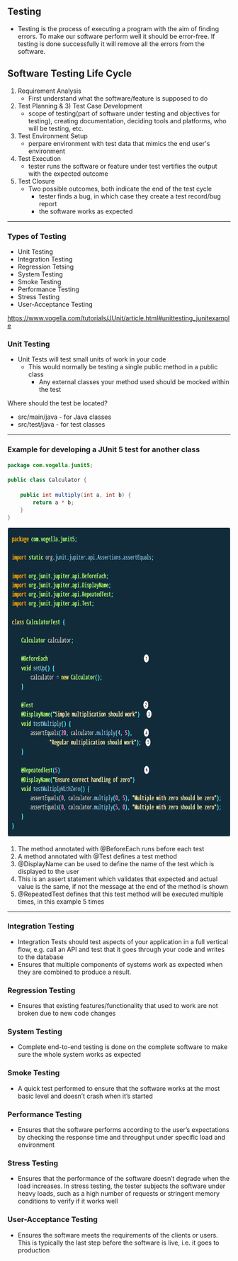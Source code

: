 ## Testing

-  Testing is the process of executing a program with the aim of finding errors. To make our software perform well it should be error-free. If testing is done successfully it will remove all the errors from the software. 

## Software Testing Life Cycle

1) Requirement Analysis
    -  First understand what the software/feature is supposed to do
2) Test Planning & 3) Test Case Development
    -   scope of testing(part of software under testing and objectives for testing), creating documentation, deciding tools and platforms, who will be testing, etc.
4) Test Environment Setup
    -  perpare environment with test data that mimics the end user's environment
5) Test Execution
    -  tester runs the software or feature under test vertifies the output with the expected outcome
6) Test Closure 
    -  Two possible outcomes, both indicate the end of the test cycle
        -  tester finds a bug, in which case they create a test record/bug report
        -  the software works as expected

---------------------------

### Types of Testing
-  Unit Testing
-  Integration Testing
-  Regression Tetsing
-  System Testing
-  Smoke Testing
-  Performance Testing
-  Stress Testing
-  User-Acceptance Testing

https://www.vogella.com/tutorials/JUnit/article.html#unittesting_junitexample
### Unit Testing
-  Unit Tests will test small units of work in your code
    -  This would normally be testing a single public method in a public class
       -  Any external classes your method used should be mocked within the test

Where should the test be located?

-  src/main/java - for Java classes
-  src/test/java - for test classes

---------------------------

### Example for developing a JUnit 5 test for another class

```java
package com.vogella.junit5;

public class Calculator {

    public int multiply(int a, int b) {
        return a * b;
    }
}
```

<img src="unitTestExample.PNG" height="700">


1) The method annotated with @BeforeEach runs before each test
2) A method annotated with @Test defines a test method
3) @DisplayName can be used to define the name of the test which is displayed to the user
4) This is an assert statement which validates that expected and actual value is the same, if not the message at the end of the method is shown
5) @RepeatedTest defines that this test method will be executed multiple times, in this example 5 times

-----------------------------------

### Integration Testing
-  Integration Tests should test aspects of your application in a full vertical flow, e.g. call an API and test that it goes through your code and writes to the database
-  Ensures that multiple components of systems work as expected when they are combined to produce a result.

### Regression Testing
-  Ensures that existing features/functionality that used to work are not broken due to new code changes

### System Testing
-  Complete end-to-end testing is done on the complete software to make sure the whole system works as expected

### Smoke Testing
-  A quick test performed to ensure that the software works at the most basic level and doesn’t crash when it’s started

### Performance Testing
-  Ensures that the software performs according to the user’s expectations by checking the response time and throughput under specific load and environment

### Stress Testing
-  Ensures that the performance of the software doesn’t degrade when the load increases. In stress testing, the tester subjects the software under heavy loads, such as a high number of requests or stringent memory conditions to verify if it works well

### User-Acceptance Testing
-  Ensures the software meets the requirements of the clients or users. This is typically the last step before the software is live, i.e. it goes to production
